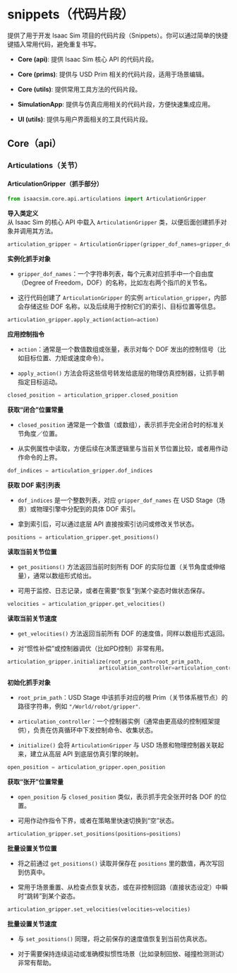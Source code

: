 # snippets（代码片段）
提供了用于开发 Isaac Sim 项目的代码片段（Snippets）。你可以通过简单的快捷键插入常用代码，避免重复书写。

- **Core (api)**: 提供 Isaac Sim 核心 API 的代码片段。
    
- **Core (prims)**: 提供与 USD Prim 相关的代码片段，适用于场景编辑。
    
- **Core (utils)**: 提供常用工具方法的代码片段。
    
- **SimulationApp**: 提供与仿真应用相关的代码片段，方便快速集成应用。
    
- **UI (utils)**: 提供与用户界面相关的工具代码片段。

## Core（api）
### Articulations（关节）
#### ArticulationGripper（抓手部分）
```python
from isaacsim.core.api.articulations import ArticulationGripper
```
**导入类定义**  
从 Isaac Sim 的核心 API 中载入 `ArticulationGripper` 类，以便后面创建抓手对象并调用其方法。

```python
articulation_gripper = ArticulationGripper(gripper_dof_names=gripper_dof_names)
```
**实例化抓手对象**

- `gripper_dof_names`：一个字符串列表，每个元素对应抓手中一个自由度（Degree of Freedom，DOF）的名称，比如左右两个指爪的关节名。
    
- 这行代码创建了 `ArticulationGripper` 的实例 `articulation_gripper`，内部会存储这些 DOF 名称，以及后续用于控制它们的索引、目标位置等信息。

```python
articulation_gripper.apply_action(action=action)
```
**应用控制指令**

- `action`：通常是一个数值数组或张量，表示对每个 DOF 发出的控制信号（比如目标位置、力矩或速度命令）。
    
- `apply_action()` 方法会将这些信号转发给底层的物理仿真控制器，让抓手朝指定目标运动。

```python
closed_position = articulation_gripper.closed_position
```

**获取“闭合”位置常量**

- `closed_position` 通常是一个数值（或数组），表示抓手完全闭合时的标准关节角度／位置。
    
- 从实例属性中读取，方便后续在决策逻辑里与当前关节位置比较，或者用作动作命令的上界。


```python
dof_indices = articulation_gripper.dof_indices
```

**获取 DOF 索引列表**

- `dof_indices` 是一个整数列表，对应 `gripper_dof_names` 在 USD Stage（场景）或物理引擎中分配到的具体 DOF 索引。
    
- 拿到索引后，可以通过底层 API 直接按索引访问或修改关节状态。



```python
positions = articulation_gripper.get_positions()
```
**读取当前关节位置**

- `get_positions()` 方法返回当前时刻所有 DOF 的实际位置（关节角度或伸缩量），通常以数组形式给出。
    
- 可用于监控、日志记录，或者在需要“恢复”到某个姿态时做状态保存。



```python
velocities = articulation_gripper.get_velocities()
```
**读取当前关节速度**

- `get_velocities()` 方法返回当前所有 DOF 的速度值，同样以数组形式返回。
    
- 对“惯性补偿”或控制器调优（比如PD控制）非常有用。



```python
articulation_gripper.initialize(root_prim_path=root_prim_path,
                             articulation_controller=articulation_controller)
```
**初始化抓手对象**

- `root_prim_path`：USD Stage 中该抓手对应的根 Prim（关节体系根节点）的路径字符串，例如 `"/World/robot/gripper"`.
    
- `articulation_controller`：一个控制器实例（通常由更高级的控制框架提供），负责在仿真循环中下发控制命令、收集状态。
    
- `initialize()` 会将 `ArticulationGripper` 与 USD 场景和物理控制器关联起来，建立从高层 API 到底层仿真引擎的映射。



```python
open_position = articulation_gripper.open_position
```
**获取“张开”位置常量**

- `open_position` 与 `closed_position` 类似，表示抓手完全张开时各 DOF 的位置。
    
- 可用作动作指令下界，或者在策略里快速切换到“空”状态。


```python
articulation_gripper.set_positions(positions=positions)
```
**批量设置关节位置**

- 将之前通过 `get_positions()` 读取并保存在 `positions` 里的数值，再次写回到仿真中。
    
- 常用于场景重置、从检查点恢复状态，或在非控制回路（直接状态设定）中瞬时“跳转”到某个姿态。


```python
articulation_gripper.set_velocities(velocities=velocities)
```

**批量设置关节速度**

- 与 `set_positions()` 同理，将之前保存的速度值恢复到当前仿真状态。
    
- 对于需要保持连续运动或准确模拟惯性场景（比如录制回放、碰撞检测测试）非常有帮助。